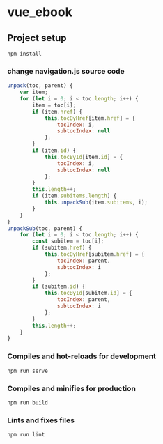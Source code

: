 # vue_ebook

## Project setup

```shell
npm install
```

### change navigation.js source code

```javascript
unpack(toc, parent) {
    var item;
    for (let i = 0; i < toc.length; i++) {
        item = toc[i];
        if (item.href) {
            this.tocByHref[item.href] = {
                tocIndex: i,
                subtocIndex: null
            };
        }
        if (item.id) {
            this.tocById[item.id] = {
                tocIndex: i,
                subtocIndex: null
            };
        }
        this.length++;
        if (item.subitems.length) {
            this.unpackSub(item.subitems, i);
        }
    }
}
unpackSub(toc, parent) {
    for (let i = 0; i < toc.length; i++) {
        const subitem = toc[i];
        if (subitem.href) {
            this.tocByHref[subitem.href] = {
                tocIndex: parent,
                subtocIndex: i
            };
        }
        if (subitem.id) {
            this.tocById[subitem.id] = {
                tocIndex: parent,
                subtocIndex: i
            };
        }
        this.length++;
    }
}
```

### Compiles and hot-reloads for development

```shell
npm run serve
```

### Compiles and minifies for production

```shell
npm run build
```

### Lints and fixes files

```shell
npm run lint
```